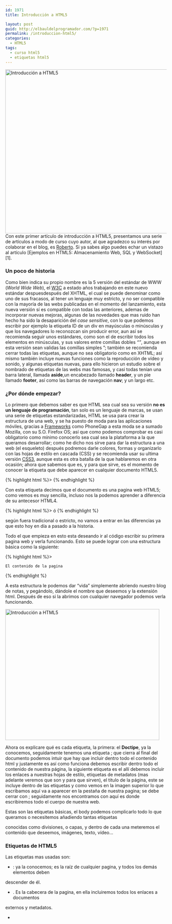 ```yaml
---
id: 1971
title: Introducción a HTML5

layout: post
guid: http://elbauldelprogramador.com/?p=1971
permalink: /introduccion-html5/
categories:
  - HTML5
tags:
  - curso html5
  - etiquetas html5
---
```

<img src="http://elbauldelprogramador.com/content/uploads/2013/11/Introducción-a-HTML51.png" alt="Introducción a HTML5" width="512" height="512" class="thumbnail aligncenter size-full wp-image-1973" />  
Con este primer artículo de introducción a HTML5, presentamos una serie de artículos a modo de curso cuyo autor, al que agradezco su interés por colaborar en el blog, es <a href="http://www.rogamainformatica.es/" title="Roberto" target="_blank">Roberto</a>. Si ya sabes algo puedes echar un vistazo al artículo [Ejemplos en HTML5: Almacenamiento Web, SQL y WebSocket][1].

### Un poco de historia

Como bien indica su propio nombre es la 5 versión del estándar de WWW (*World Wide Web*), el <a href="http://www.w3.org/" title="World Wide Web" target="_blank">W3C</a> a estado años trabajando en este nuevo estándar despuesdespués del XHTML, el cual se puede denominar como uno de sus fracasos, al tener un lenguaje muy estricto, y no ser compatible con la mayoría de las webs publicadas en el momento del lanzamiento, esta nueva versión sí es compatible con todas las anteriores, ademas de incorporar nuevas mejoras, algunas de las novedades que mas ruido han hecho ha sido la desaparición del *case sensitive*, con lo que podemos escribir por ejemplo la etiqueta ID de un div en mayúsculas o minúsculas y que los navegadores lo reconozcan sin producir error, aun así se recomienda seguir unos estándares, como son el de escribir todos los elementos en minúsculas, y sus valores entre comillas dobles *&#8220;&#8221;*, aunque en esta versión sean validas las comillas simples &#8221;; también se recomienda cerrar todas las etiquetas, aunque no sea obligatorio como en XHTML; así mismo también incluye nuevas funciones como la reproducción de vídeo y sonido, y algunas etiquetas nuevas, para ello hicieron un estudio sobre el nombrado de etiquetas de las webs mas famosas, y casi todas tenían una barra lateral, llamada **aside**,un encabezado llamado **header**, y un pie llamado **footer**, así como las barras de navegación **nav**; y un largo etc.

<!--more-->

### ¿Por dónde empezar?

Lo primero que debemos saber es que HTML sea cual sea su versión **no es un lenguaje de programación**, tan solo es un lenguaje de marcas, se usan una serie de etiquetas estandarizadas, HTML se usa para crear la estructura de una web, y se ha puesto de moda para las aplicaciones móviles, gracias a <a href="http://elbauldelprogramador.com/articulos/los-10-mejores-frameworks-gratis-de-aplicaciones-web/" title="Los 10 Mejores Frameworks gratuitos para Aplicaciones Web" target="_blank">Frameworks</a> como PhoneGap a esta moda se a sumado Mozilla, con su S.O. Firefox OS; así que como podemos comprobar es casi obligatorio como mínimo conocerlo sea cual sea la plataforma a la que queramos desarrollar; como he dicho nos sirve para dar la estructura a una web (el esqueleto) después podremos darle colores, formas y organizarlo con las hojas de estilo en cascada (CSS) y se recomienda usar su ultima versión <a href="http://elbauldelprogramador.com/internet/generar-codigo-css-3-facilmente/" title="Generar código CSS 3 fácilmente" target="_blank">CSS3</a>, aunque esta es otra batalla de la que hablaremos en otra ocasión; ahora que sabemos que es, y para que sirve, es el momento de conocer la etiqueta que debe aparecer en cualquier documento HTML5.

{% highlight html %}> {% endhighlight %}

Con esta etiqueta decimos que el documento es una pagina web HTML5; como vemos es muy sencilla, incluso nos la podemos aprender a diferencia de su antecesor HTML4.

{% highlight html %}> 
ó
 {% endhighlight %}

según fuera tradicional o estricto, no vamos a entrar en las diferencias ya que esto hoy en día a pasado a la historia.

Todo el que empieza en esto esta deseando ir al código escribir su primera pagina web y verla funcionando. Esto se puede lograr con una estructura básica como la siguiente:

{% highlight html %}> 
   
       
    El contenido de la pagina  
 
{% endhighlight %}

A esta estructura le podemos dar “vida” simplemente abriendo nuestro blog de notas, y pegándolo, dándole el nombre que deseemos y la extensión html. Después de eso si la abrimos con cualquier navegador podemos verla funcionando.

<img src="http://elbauldelprogramador.com/content/uploads/2013/11/Introducción-a-HTML5.png" alt="Introducción a HTML5" width="481" height="409" class="thumbnail aligncenter size-full wp-image-1972" />

Ahora os explicare qué es cada etiqueta, la primera: el **Doctipe**, ya la conocemos, seguidamente tenemos una etiqueta **<html>**; que cierra al final del documento **</html>** podemos intuir que hay que incluir dentro todo el contenido html y justamente es así como funciona debemos escribir dentro todo el contenido de nuestra página, la siguiente etiqueta es el **<head>** allí debemos incluir los enlaces a nuestras hojas de estilo, etiquetas de metadatos (mas adelante veremos que son y para que sirven), el titulo de la página, este se incluye dentro de las etiquetas **<title> </title>** y como vemos en la imagen superior lo que escribamos aquí va a aparecer en la pestaña de nuestra pagina; se debe cerrar con **</head>**; seguidamente nos encontramos con **<body>** aquí es donde escribiremos todo el cuerpo de nuestra web.

Estas son las etiquetas básicas, el body podemos complicarlo todo lo que queramos o necesitemos añadiendo tantas etiquetas <div> </div> conocidas como divisiones, o capas, y dentro de cada una meteremos el contenido que deseemos, imágenes, texto, vídeo&#8230;

### Etiquetas de HTML5

Las etiquetas mas usadas son: 

  * <html>: ya la conocemos; es la raíz de cualquier pagina, y todos los demás elementos deben
descender de él.</li> 

  * <head>. Es la cabecera de la pagina, en ella incluiremos todos los enlaces a documentos
externos y metadatos.</li> 

  * <title>: es el titulo de la pagina.
  * <link> la usaremos para enlazar a documentos JS([Java Script][2]) y CSS.
  * <meta>: define algún metadato, como las palabras clave, descripción de la pagina, etc
  * <body> Dentro de él tendremos el contenido de la página
  * <section> Nueva etiqueta solo disponible en paginas HTML5 y define una sección de la página
  * <nav> también es nueva en HTML5 se utiliza para contener los enlaces de navegación
  * <article> es otra de las novedades de la ultima versión del HTML aquí escribiremos los artículos, lo cual viene siendo algo que no tiene necesariamente que ver con el resto de la web.
  * <hx> sustituiremos la X por un numero desde el 1 al 6 se usa para definir encabezados, cuanto mas bajo sea el numero mas importante sera el encabezado, por lo que <h1> es mas importante que <h2> predefinido por nuestros navegadores disminuye la fuente de cada <hx> según aumente el numero por lo que <h2> tendrá una fuente (tamaño de letra) mayor que un <h3>, lo suyo es mantener esta concordancia aunque podemos editarlo desde nuestras hojas de estilos.
  * <header> nuevo elemento del HTML5 aquí escribiremos la cabecera de la pagina, normalmente es el lugar donde se coloca el logo, titulo de la web, y menú de navegación 
      * <footer> también hemos hablado de el antes, es otro de los nuevos elementos del HTML5 y como su nombre indica es el pie, generalmente de la pagina en la que este declarado, pero también es correcto usarlo para escribir cualquier otro pie que pueda aparecer en la pagina, por ejemplo el pie de un articulo, en donde podríamos colocar el nombre del autor que lo escribió
      * <p> lo que pongamos en su interior se mostrara como un párrafo
      * <hr> indica una separación entre secciones, artículos, o algún contenido, visualmente lo veremos como una linea horizontal
      * <ol> define una lista ordenada normalmente se visualizaran con un numero delante de cada elemento
      * <ul> define una lista sin orden
      * <li> se incluye dentro de cualquiera de los 2 elementos anteriores, son los elementos de la lista.
      * <figure> Nuevo elemento en HTML5 cada vez mas usado, se utiliza para incluir una imagen en su interior
      * <img> aquí declararemos la imagen que queremos mostrar
      * <div> la etiqueta mas usada, podemos sustituir casi cualquiera de las anteriores por esta, hasta la aparición del HTML5 se solían incluir todas las divisiones de la web con esta etiqueta y se le daban distintos estilos, según se fuera a usar, aun así, se recomienda no usarla si existe otra etiqueta mas moderna que haga lo que queremos hacer. 
          * <a> una de las etiquetas mas utilizadas, se utiliza para definir enlaces, ya sean interiores(dentro de las misma web) o exteriores (hacia otras webs)
          * <mark> cada vez mas utilizada es otra de las novedades HTML5 se utiliza para resaltar una parte de la pagina.
          * <span> muy usado para dar un estilo distinto a alguna parte de un párrafo
          * <iframe> se utiliza para insertar un contenido dentro de la pagina, ya sea un vídeo (si quisiéramos insertar un vídeo de YouTube esta seria la etiqueta) u otra pagina, así como cualquier otro contenido externo a nuestra pagina y que necesitemos se visualice en ella.
          * <embed> muy similar al anterior, pero con algunas mejoras, es otra de las novedades del HTML5
          * <vídeo> es la etiqueta que usaremos para visualizar un vídeo en nuestra web
          * <audio> exactamente lo mismo que la anterior, pero para audio, ambas son novedades del HTML5.
          * <canvas> es una capa especial para imágenes,(bitmaps) es utilizada para dibujar, especial para juegos e imágenes en movimiento
          * <table> como su nombre indica se usa para incluir tablas en la pagina, no se aconseja usarla
          * <tr> representa una fila de la tabla
          * <td> representa una celda de la tabla
          * <form> se usa para crear formularios, desde los cuales introduciremos datos, y ejecutaremos ciertas funciones.
          * <label> dentro de los formularios suele usarse para sacar un texto estático, el típico que aparece encima de la ya estándar caja de texto blanca que dice teclee su nombre.
          * <input> tenemos gran variedad de campos en artículos posteriores hablaremos de ellos, pero todos ellos sirven para interactuar con el usuario, ya sean un checkbox (la cajita blanca que marcaremos con un check); campos de texto para introducir nuestro nombre, teléfono, etc&#8230;
          * <select> es el desplegable con distintas opciones que todos hemos visto para seleccionar nuestro país por ejemplo.
          * <option> cada una de las opciones del <select>
          * <textarea> es un campo de texto con varias lineas para escribir un texto extenso.</ul> 
    Estas son las mas usadas, y estandarizadas, podemos ver todas desde multitud de webs, una buena de referencia es la de Mozilla.
    
    #### Referencias
    
    *Referencia etiquetas HTML5* **|** <a href="https://developer.mozilla.org/es/docs/HTML/HTML5/HTML5_lista_elementos" target="_blank">developer.mozilla.org</a> 
    
    

 [1]: http://elbauldelprogramador.com/internet/ejemplos-en-html5-almacenamiento-web/ "Ejemplos en HTML5: Almacenamiento Web, SQL y WebSocket"
 [2]: http://elbauldelprogramador.com/internet/crear-webapps-con-soporte-html5-css3-y/ "Crear WebApps con soporte HTML5, CSS3 y JavaScript con el LungoJs framework"